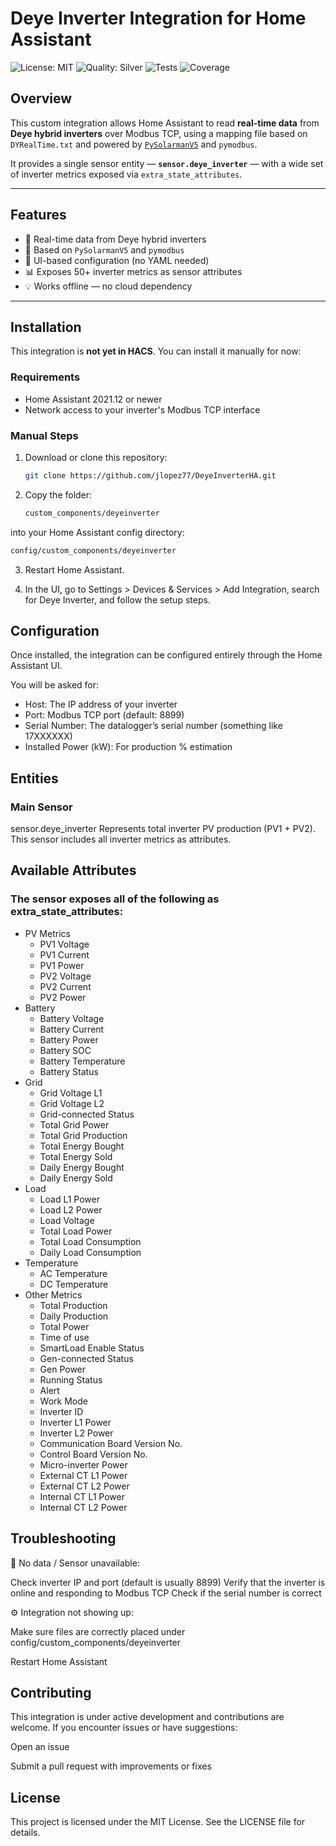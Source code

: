 # Deye Inverter Integration for Home Assistant

![License: MIT](https://img.shields.io/badge/License-MIT-yellow.svg)
![Quality: Silver](https://img.shields.io/badge/Quality-Silver-silver)
![Tests](https://github.com/jlopez77/DeyeInverterHA/actions/workflows/python-app.yml/badge.svg)
![Coverage](https://codecov.io/gh/jlopez77/DeyeInverterHA/branch/main/graph/badge.svg)

## Overview

This custom integration allows Home Assistant to read **real-time data** from **Deye hybrid inverters** over Modbus TCP, using a mapping file based on `DYRealTime.txt` and powered by [`PySolarmanV5`](https://github.com/jlopez77/pysolarmanv5) and `pymodbus`.

It provides a single sensor entity — **`sensor.deye_inverter`** — with a wide set of inverter metrics exposed via `extra_state_attributes`.

---

## Features

- 📡 Real-time data from Deye hybrid inverters
- 🧠 Based on `PySolarmanV5` and `pymodbus`
- 🧩 UI-based configuration (no YAML needed)
- 📊 Exposes 50+ inverter metrics as sensor attributes
- 💡 Works offline — no cloud dependency

---

## Installation

This integration is **not yet in HACS**. You can install it manually for now:

### Requirements

- Home Assistant 2021.12 or newer
- Network access to your inverter's Modbus TCP interface

### Manual Steps

1. Download or clone this repository:
   ```bash
   git clone https://github.com/jlopez77/DeyeInverterHA.git

2. Copy the folder:

   ```bash
   custom_components/deyeinverter

  into your Home Assistant config directory:

   ```bash
   config/custom_components/deyeinverter
```
3. Restart Home Assistant.

4. In the UI, go to Settings > Devices & Services > Add Integration, search for Deye Inverter, and follow the setup steps.

## Configuration
Once installed, the integration can be configured entirely through the Home Assistant UI.

You will be asked for:

- Host: The IP address of your inverter
- Port: Modbus TCP port (default: 8899)
- Serial Number: The datalogger’s serial number (something like 17XXXXXX)
- Installed Power (kW): For production % estimation

## Entities
### Main Sensor
sensor.deye_inverter
Represents total inverter PV production (PV1 + PV2). This sensor includes all inverter metrics as attributes.

## Available Attributes
### The sensor exposes all of the following as extra_state_attributes:

- PV Metrics
   - PV1 Voltage
   - PV1 Current
   - PV1 Power
   - PV2 Voltage
   - PV2 Current
   - PV2 Power
- Battery
   - Battery Voltage
   - Battery Current
   - Battery Power
   - Battery SOC
   - Battery Temperature
   - Battery Status
- Grid
   - Grid Voltage L1
   - Grid Voltage L2
   - Grid-connected Status
   - Total Grid Power
   - Total Grid Production
   - Total Energy Bought
   - Total Energy Sold
   - Daily Energy Bought
   - Daily Energy Sold
- Load
   - Load L1 Power
   - Load L2 Power
   - Load Voltage
   - Total Load Power
   - Total Load Consumption
   - Daily Load Consumption
- Temperature
   - AC Temperature
   - DC Temperature
- Other Metrics
   - Total Production
   - Daily Production
   - Total Power
   - Time of use
   - SmartLoad Enable Status
   - Gen-connected Status
   - Gen Power
   - Running Status
   - Alert
   - Work Mode
   - Inverter ID
   - Inverter L1 Power
   - Inverter L2 Power
   - Communication Board Version No.
   - Control Board Version No.
   - Micro-inverter Power
   - External CT L1 Power
   - External CT L2 Power
   - Internal CT L1 Power
   - Internal CT L2 Power

## Troubleshooting

🔌 No data / Sensor unavailable:

Check inverter IP and port (default is usually 8899)
Verify that the inverter is online and responding to Modbus TCP
Check if the serial number is correct

⚙️ Integration not showing up:

Make sure files are correctly placed under config/custom_components/deyeinverter

Restart Home Assistant

## Contributing
This integration is under active development and contributions are welcome. If you encounter issues or have suggestions:

Open an issue

Submit a pull request with improvements or fixes

## License
This project is licensed under the MIT License. See the LICENSE file for details.
